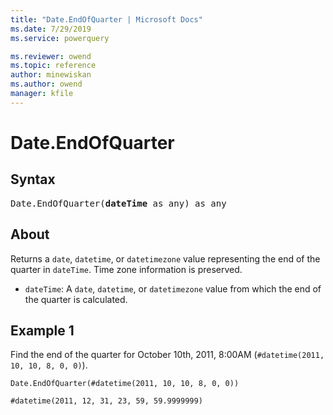 ```yaml
---
title: "Date.EndOfQuarter | Microsoft Docs"
ms.date: 7/29/2019
ms.service: powerquery

ms.reviewer: owend
ms.topic: reference
author: minewiskan
ms.author: owend
manager: kfile
---
```

# Date.EndOfQuarter

## Syntax

<pre>
Date.EndOfQuarter(<b>dateTime</b> as any) as any 
</pre> 
  
## About  
Returns a `date`, `datetime`, or `datetimezone` value representing the end of the quarter in `dateTime`. Time zone information is preserved. <ul> <li><code>dateTime</code>: A <code>date</code>, <code>datetime</code>, or <code>datetimezone</code> value from which the end of the quarter is calculated.</li> </ul>

## Example 1
Find the end of the quarter for October 10th, 2011, 8:00AM (`#datetime(2011, 10, 10, 8, 0, 0)`).

```powerquery-m
Date.EndOfQuarter(#datetime(2011, 10, 10, 8, 0, 0))
```

```powerquery-m
#datetime(2011, 12, 31, 23, 59, 59.9999999)
```
